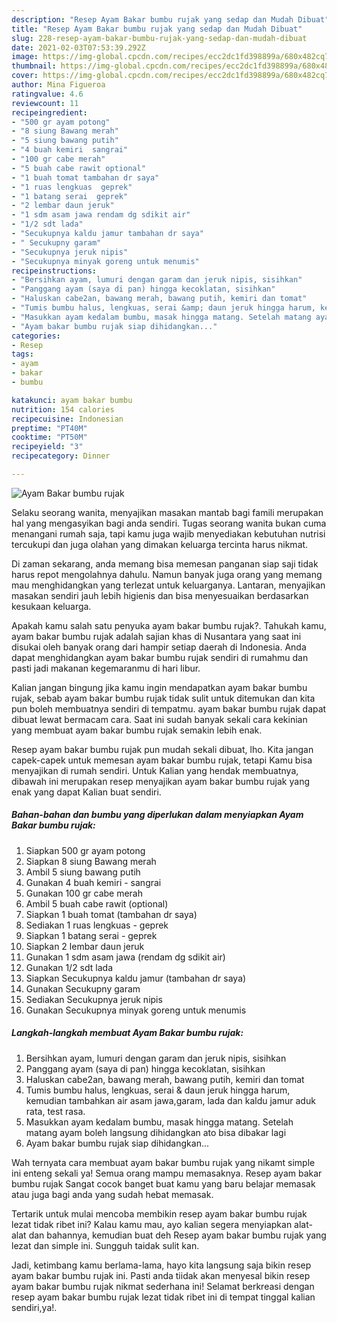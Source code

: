 ```yaml
---
description: "Resep Ayam Bakar bumbu rujak yang sedap dan Mudah Dibuat"
title: "Resep Ayam Bakar bumbu rujak yang sedap dan Mudah Dibuat"
slug: 228-resep-ayam-bakar-bumbu-rujak-yang-sedap-dan-mudah-dibuat
date: 2021-02-03T07:53:39.292Z
image: https://img-global.cpcdn.com/recipes/ecc2dc1fd398899a/680x482cq70/ayam-bakar-bumbu-rujak-foto-resep-utama.jpg
thumbnail: https://img-global.cpcdn.com/recipes/ecc2dc1fd398899a/680x482cq70/ayam-bakar-bumbu-rujak-foto-resep-utama.jpg
cover: https://img-global.cpcdn.com/recipes/ecc2dc1fd398899a/680x482cq70/ayam-bakar-bumbu-rujak-foto-resep-utama.jpg
author: Mina Figueroa
ratingvalue: 4.6
reviewcount: 11
recipeingredient:
- "500 gr ayam potong"
- "8 siung Bawang merah"
- "5 siung bawang putih"
- "4 buah kemiri  sangrai"
- "100 gr cabe merah"
- "5 buah cabe rawit optional"
- "1 buah tomat tambahan dr saya"
- "1 ruas lengkuas  geprek"
- "1 batang serai  geprek"
- "2 lembar daun jeruk"
- "1 sdm asam jawa rendam dg sdikit air"
- "1/2 sdt lada"
- "Secukupnya kaldu jamur tambahan dr saya"
- " Secukupny garam"
- "Secukupnya jeruk nipis"
- "Secukupnya minyak goreng untuk menumis"
recipeinstructions:
- "Bersihkan ayam, lumuri dengan garam dan jeruk nipis, sisihkan"
- "Panggang ayam (saya di pan) hingga kecoklatan, sisihkan"
- "Haluskan cabe2an, bawang merah, bawang putih, kemiri dan tomat"
- "Tumis bumbu halus, lengkuas, serai &amp; daun jeruk hingga harum, kemudian tambahkan air asam jawa,garam, lada dan kaldu jamur aduk rata, test rasa."
- "Masukkan ayam kedalam bumbu, masak hingga matang. Setelah matang ayam boleh langsung dihidangkan ato bisa dibakar lagi"
- "Ayam bakar bumbu rujak siap dihidangkan..."
categories:
- Resep
tags:
- ayam
- bakar
- bumbu

katakunci: ayam bakar bumbu 
nutrition: 154 calories
recipecuisine: Indonesian
preptime: "PT40M"
cooktime: "PT50M"
recipeyield: "3"
recipecategory: Dinner

---
```



![Ayam Bakar bumbu rujak](https://img-global.cpcdn.com/recipes/ecc2dc1fd398899a/680x482cq70/ayam-bakar-bumbu-rujak-foto-resep-utama.jpg)

Selaku seorang wanita, menyajikan masakan mantab bagi famili merupakan hal yang mengasyikan bagi anda sendiri. Tugas seorang  wanita bukan cuma menangani rumah saja, tapi kamu juga wajib menyediakan kebutuhan nutrisi tercukupi dan juga olahan yang dimakan keluarga tercinta harus nikmat.

Di zaman  sekarang, anda memang bisa memesan panganan siap saji tidak harus repot mengolahnya dahulu. Namun banyak juga orang yang memang mau menghidangkan yang terlezat untuk keluarganya. Lantaran, menyajikan masakan sendiri jauh lebih higienis dan bisa menyesuaikan berdasarkan kesukaan keluarga. 



Apakah kamu salah satu penyuka ayam bakar bumbu rujak?. Tahukah kamu, ayam bakar bumbu rujak adalah sajian khas di Nusantara yang saat ini disukai oleh banyak orang dari hampir setiap daerah di Indonesia. Anda dapat menghidangkan ayam bakar bumbu rujak sendiri di rumahmu dan pasti jadi makanan kegemaranmu di hari libur.

Kalian jangan bingung jika kamu ingin mendapatkan ayam bakar bumbu rujak, sebab ayam bakar bumbu rujak tidak sulit untuk ditemukan dan kita pun boleh membuatnya sendiri di tempatmu. ayam bakar bumbu rujak dapat dibuat lewat bermacam cara. Saat ini sudah banyak sekali cara kekinian yang membuat ayam bakar bumbu rujak semakin lebih enak.

Resep ayam bakar bumbu rujak pun mudah sekali dibuat, lho. Kita jangan capek-capek untuk memesan ayam bakar bumbu rujak, tetapi Kamu bisa menyajikan di rumah sendiri. Untuk Kalian yang hendak membuatnya, dibawah ini merupakan resep menyajikan ayam bakar bumbu rujak yang enak yang dapat Kalian buat sendiri.

<!--inarticleads1-->

##### Bahan-bahan dan bumbu yang diperlukan dalam menyiapkan Ayam Bakar bumbu rujak:

1. Siapkan 500 gr ayam potong
1. Siapkan 8 siung Bawang merah
1. Ambil 5 siung bawang putih
1. Gunakan 4 buah kemiri - sangrai
1. Gunakan 100 gr cabe merah
1. Ambil 5 buah cabe rawit (optional)
1. Siapkan 1 buah tomat (tambahan dr saya)
1. Sediakan 1 ruas lengkuas - geprek
1. Siapkan 1 batang serai - geprek
1. Siapkan 2 lembar daun jeruk
1. Gunakan 1 sdm asam jawa (rendam dg sdikit air)
1. Gunakan 1/2 sdt lada
1. Siapkan Secukupnya kaldu jamur (tambahan dr saya)
1. Gunakan  Secukupny garam
1. Sediakan Secukupnya jeruk nipis
1. Gunakan Secukupnya minyak goreng untuk menumis




<!--inarticleads2-->

##### Langkah-langkah membuat Ayam Bakar bumbu rujak:

1. Bersihkan ayam, lumuri dengan garam dan jeruk nipis, sisihkan
1. Panggang ayam (saya di pan) hingga kecoklatan, sisihkan
1. Haluskan cabe2an, bawang merah, bawang putih, kemiri dan tomat
1. Tumis bumbu halus, lengkuas, serai &amp; daun jeruk hingga harum, kemudian tambahkan air asam jawa,garam, lada dan kaldu jamur aduk rata, test rasa.
1. Masukkan ayam kedalam bumbu, masak hingga matang. Setelah matang ayam boleh langsung dihidangkan ato bisa dibakar lagi
1. Ayam bakar bumbu rujak siap dihidangkan...




Wah ternyata cara membuat ayam bakar bumbu rujak yang nikamt simple ini enteng sekali ya! Semua orang mampu memasaknya. Resep ayam bakar bumbu rujak Sangat cocok banget buat kamu yang baru belajar memasak atau juga bagi anda yang sudah hebat memasak.

Tertarik untuk mulai mencoba membikin resep ayam bakar bumbu rujak lezat tidak ribet ini? Kalau kamu mau, ayo kalian segera menyiapkan alat-alat dan bahannya, kemudian buat deh Resep ayam bakar bumbu rujak yang lezat dan simple ini. Sungguh taidak sulit kan. 

Jadi, ketimbang kamu berlama-lama, hayo kita langsung saja bikin resep ayam bakar bumbu rujak ini. Pasti anda tiidak akan menyesal bikin resep ayam bakar bumbu rujak nikmat sederhana ini! Selamat berkreasi dengan resep ayam bakar bumbu rujak lezat tidak ribet ini di tempat tinggal kalian sendiri,ya!.

